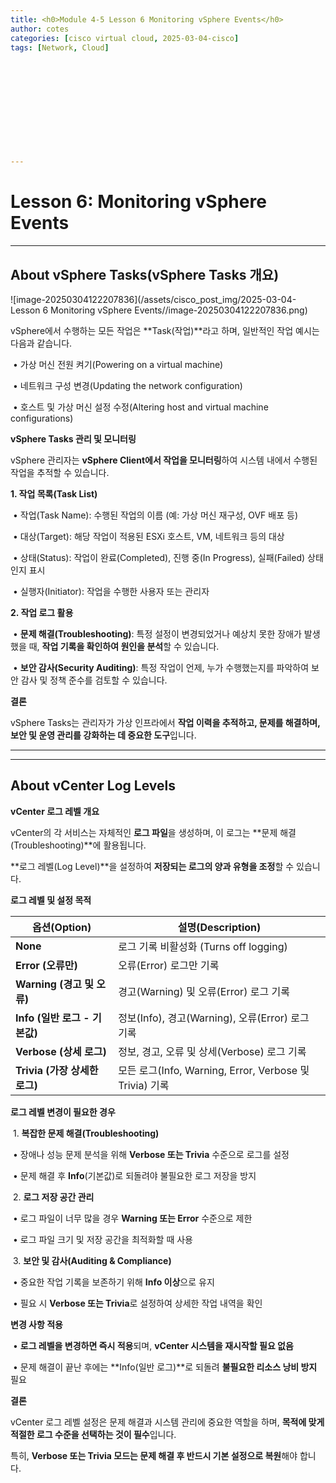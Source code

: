 ```yaml
---
title: <h0>Module 4-5 Lesson 6 Monitoring vSphere Events</h0>
author: cotes   
categories: [cisco virtual cloud, 2025-03-04-cisco]
tags: [Network, Cloud]












---
```




# Lesson 6: Monitoring vSphere Events



------

## About vSphere Tasks(**vSphere Tasks 개요**)

![image-20250304122207836](/assets/cisco_post_img/2025-03-04-Lesson 6 Monitoring vSphere Events//image-20250304122207836.png)



vSphere에서 수행하는 모든 작업은 **Task(작업)**라고 하며, 일반적인 작업 예시는 다음과 같습니다.

​	•	가상 머신 전원 켜기(Powering on a virtual machine)

​	•	네트워크 구성 변경(Updating the network configuration)

​	•	호스트 및 가상 머신 설정 수정(Altering host and virtual machine configurations)



**vSphere Tasks 관리 및 모니터링**



vSphere 관리자는 **vSphere Client에서 작업을 모니터링**하여 시스템 내에서 수행된 작업을 추적할 수 있습니다.



**1. 작업 목록(Task List)**

​	•	작업(Task Name): 수행된 작업의 이름 (예: 가상 머신 재구성, OVF 배포 등)

​	•	대상(Target): 해당 작업이 적용된 ESXi 호스트, VM, 네트워크 등의 대상

​	•	상태(Status): 작업이 완료(Completed), 진행 중(In Progress), 실패(Failed) 상태인지 표시

​	•	실행자(Initiator): 작업을 수행한 사용자 또는 관리자



**2. 작업 로그 활용**

​	•	**문제 해결(Troubleshooting)**: 특정 설정이 변경되었거나 예상치 못한 장애가 발생했을 때, **작업 기록을 확인하여 원인을 분석**할 수 있습니다.

​	•	**보안 감사(Security Auditing)**: 특정 작업이 언제, 누가 수행했는지를 파악하여 보안 감사 및 정책 준수를 검토할 수 있습니다.



**결론**

vSphere Tasks는 관리자가 가상 인프라에서 **작업 이력을 추적하고, 문제를 해결하며, 보안 및 운영 관리를 강화하는 데 중요한 도구**입니다.

------

------

## About vCenter Log Levels

**vCenter 로그 레벨 개요**



vCenter의 각 서비스는 자체적인 **로그 파일**을 생성하며, 이 로그는 **문제 해결(Troubleshooting)**에 활용됩니다.

**로그 레벨(Log Level)**을 설정하여 **저장되는 로그의 양과 유형을 조정**할 수 있습니다.

**로그 레벨 및 설정 목적**

| **옵션(Option)**              | **설명(Description)**                                   |
| ----------------------------- | ------------------------------------------------------- |
| **None**                      | 로그 기록 비활성화 (Turns off logging)                  |
| **Error (오류만)**            | 오류(Error) 로그만 기록                                 |
| **Warning (경고 및 오류)**    | 경고(Warning) 및 오류(Error) 로그 기록                  |
| **Info (일반 로그 - 기본값)** | 정보(Info), 경고(Warning), 오류(Error) 로그 기록        |
| **Verbose (상세 로그)**       | 정보, 경고, 오류 및 상세(Verbose) 로그 기록             |
| **Trivia (가장 상세한 로그)** | 모든 로그(Info, Warning, Error, Verbose 및 Trivia) 기록 |

**로그 레벨 변경이 필요한 경우**

​	1.	**복잡한 문제 해결(Troubleshooting)**

​	•	장애나 성능 문제 분석을 위해 **Verbose 또는 Trivia** 수준으로 로그를 설정

​	•	문제 해결 후 **Info**(기본값)로 되돌려야 불필요한 로그 저장을 방지

​	2.	**로그 저장 공간 관리**

​	•	로그 파일이 너무 많을 경우 **Warning 또는 Error** 수준으로 제한

​	•	로그 파일 크기 및 저장 공간을 최적화할 때 사용

​	3.	**보안 및 감사(Auditing & Compliance)**

​	•	중요한 작업 기록을 보존하기 위해 **Info 이상**으로 유지

​	•	필요 시 **Verbose 또는 Trivia**로 설정하여 상세한 작업 내역을 확인

**변경 사항 적용**

​	•	**로그 레벨을 변경하면 즉시 적용**되며, **vCenter 시스템을 재시작할 필요 없음**

​	•	문제 해결이 끝난 후에는 **Info(일반 로그)**로 되돌려 **불필요한 리소스 낭비 방지** 필요

**결론**



vCenter 로그 레벨 설정은 문제 해결과 시스템 관리에 중요한 역할을 하며, **목적에 맞게 적절한 로그 수준을 선택하는 것이 필수**입니다.

특히, **Verbose 또는 Trivia 모드는 문제 해결 후 반드시 기본 설정으로 복원**해야 합니다.